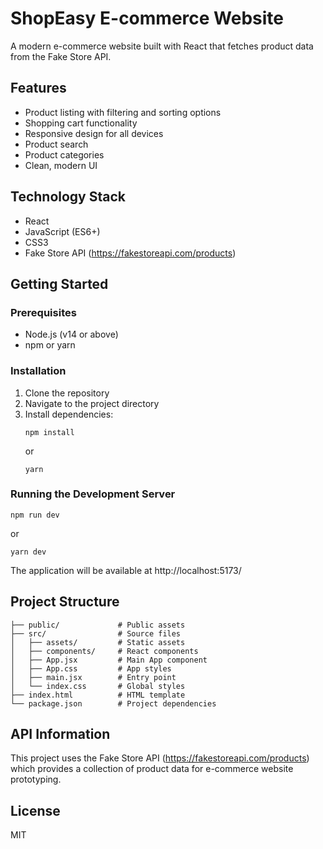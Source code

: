 # ShopEasy E-commerce Website

A modern e-commerce website built with React that fetches product data from the Fake Store API.

## Features

- Product listing with filtering and sorting options
- Shopping cart functionality
- Responsive design for all devices
- Product search
- Product categories
- Clean, modern UI

## Technology Stack

- React
- JavaScript (ES6+)
- CSS3
- Fake Store API (https://fakestoreapi.com/products)

## Getting Started

### Prerequisites

- Node.js (v14 or above)
- npm or yarn

### Installation

1. Clone the repository
2. Navigate to the project directory
3. Install dependencies:
   ```
   npm install
   ```
   or
   ```
   yarn
   ```

### Running the Development Server

```
npm run dev
```
or
```
yarn dev
```

The application will be available at http://localhost:5173/

## Project Structure

```
├── public/             # Public assets
├── src/                # Source files
│   ├── assets/         # Static assets
│   ├── components/     # React components
│   ├── App.jsx         # Main App component
│   ├── App.css         # App styles
│   ├── main.jsx        # Entry point
│   └── index.css       # Global styles
├── index.html          # HTML template
└── package.json        # Project dependencies
```

## API Information

This project uses the Fake Store API (https://fakestoreapi.com/products) which provides a collection of product data for e-commerce website prototyping.

## License

MIT